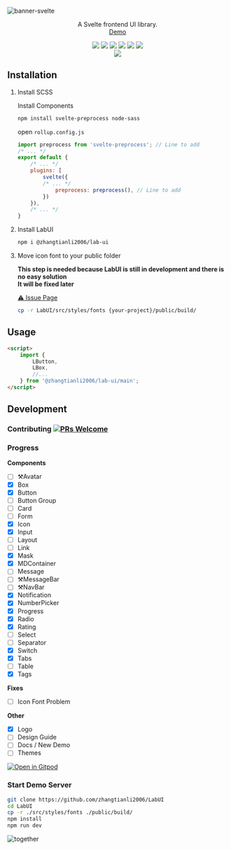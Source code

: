 ![banner-svelte](https://user-images.githubusercontent.com/49156174/185533654-e5f15fb6-d93d-4232-9512-e578097b8173.svg)

<p align="center">
    A Svelte frontend UI library.
    <br>
    <a href="https://zhangtianli2006.github.io/LabUI/">Demo</a>
</p>

<p align="center">
    <img src="https://img.shields.io/github/workflow/status/zhangtianli2006/LabUI/Build%20and%20Deploy?style=flat-square" />
    <img src="https://img.shields.io/github/languages/code-size/zhangtianli2006/LabUI?color=%2323a536&label=Code%20Size&logo=github&style=flat-square" />
    <img src="https://img.shields.io/github/license/zhangtianli2006/LabUI?color=%235bb2ec&label=License&style=flat-square" />
    <img src="https://img.shields.io/npm/v/@zhangtianli2006/lab-ui?color=%23f9b705&label=Version&style=flat-square" />
    <img src="https://img.shields.io/github/last-commit/zhangtianli2006/LabUI?color=%2357B558&label=Last%20Commit&style=flat-square" />
    <img src="https://wakatime.com/badge/github/zhangtianli2006/LabUI.svg?style=flat-square" />
    <br>
    <a href="https://npmjs.org/package/@zhangtianli2006/lab-ui">
        <img src="https://nodei.co/npm/@zhangtianli2006/lab-ui.png?mini=true" />
    </a>
</p>

## Installation

1. Install SCSS

    Install Components

    ```bash
    npm install svelte-preprocess node-sass
    ```

    open `rollup.config.js`

    ```javascript
    import preprocess from 'svelte-preprocess'; // Line to add
    /* ... */
    export default {
        /* ... */
        plugins: [
            svelte({
            /* ... */
                preprocess: preprocess(), // Line to add
            })
        }),
        /* ... */
    }
    ```

2. Install LabUI

    ```bash
    npm i @zhangtianli2006/lab-ui
    ```

3. Move icon font to your public folder

    **This step is needed because LabUI is still in development and there is no easy solution**  
    **It will be fixed later**

    [⚠️ Issue Page](https://github.com/zhangtianli2006/LabUI/issues/166)

    ```bash
    cp -r LabUI/src/styles/fonts {your-project}/public/build/
    ```

## Usage

```html
<script>
    import {
        LButton,
        LBox,
        //...
    } from '@zhangtianli2006/lab-ui/main';
</script>
```

## Development

### Contributing [![PRs Welcome](https://img.shields.io/badge/PRs-welcome-brightgreen.svg?style=flat-square)](http://makeapullrequest.com)

### Progress

**Components**
- [ ] ⚒️Avatar
- [x] Box
- [x] Button
- [ ] Button Group
- [ ] Card
- [ ] Form
- [x] Icon
- [x] Input
- [ ] Layout
- [ ] Link
- [x] Mask
- [x] MDContainer
- [ ] Message
- [ ] ⚒️MessageBar
- [ ] ⚒️NavBar
- [x] Notification
- [x] NumberPicker
- [x] Progress
- [x] Radio
- [x] Rating
- [ ] Select
- [ ] Separator
- [x] Switch
- [x] Tabs
- [ ] Table
- [x] Tags

**Fixes**
- [ ] Icon Font Problem

**Other**
- [x] Logo
- [ ] Design Guide
- [ ] Docs / New Demo
- [ ] Themes

[![Open in Gitpod](https://gitpod.io/button/open-in-gitpod.svg)](https://gitpod.io/#https://github.com/zhangtianli2006/LabUI)

### Start Demo Server

```bash
git clone https://github.com/zhangtianli2006/LabUI
cd LabUI
cp -r ./src/styles/fonts ./public/build/
npm install
npm run dev
```

![together](https://user-images.githubusercontent.com/49156174/185579786-0006d1d7-f5b5-4a0d-97a6-d6ab1054d1c9.png)
